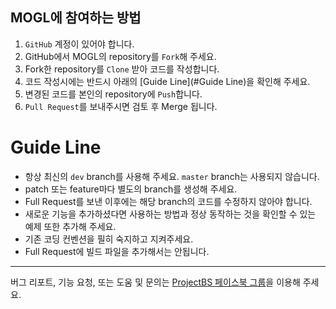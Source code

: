
MOGL에 참여하는 방법
---
1. `GitHub` 계정이 있어야 합니다.
2. GitHub에서 MOGL의 repository를 `Fork`해 주세요.
3. Fork한 repository를 `Clone` 받아 코드를 작성합니다.
3. 코드 작성시에는 반드시 아래의 [Guide Line](#Guide Line)을 확인해 주세요.
4. 변경된 코드를 본인의 repository에 `Push`합니다.
5. `Pull Request`를 보내주시면 검토 후 Merge 됩니다.

# Guide Line

* 항상 최신의 `dev` branch를 사용해 주세요. `master` branch는 사용되지 않습니다.
* patch 또는 feature마다 별도의 branch를 생성해 주세요.
* Full Request를 보낸 이후에는 해당 branch의 코드를 수정하지 않아야 합니다.
* 새로운 기능을 추가하셨다면 사용하는 방법과 정상 동작하는 것을 확인할 수 있는 예제 또한 추가해 주세요.
* 기존 코딩 컨벤션을 필히 숙지하고 지켜주세요.
* Full Request에 빌드 파일을 추가해서는 안됩니다.

_ _ _

버그 리포트, 기능 요청, 또는 도움 및 문의는 [ProjectBS 페이스북 그룹](https://www.facebook.com/groups/MObilewebGL)을 이용해 주세요.

